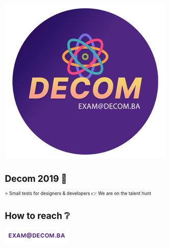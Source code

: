<h1 align="center">
  <a href="https://careers.decom.ba/?src=decom-github-exams" target="_blank"><img src="https://raw.githubusercontent.com/decombh/exams-2019/master/assets/images/header.png" alt="header" width="600"></a>
  <br>
</h1>

# Decom 2019 :purple_heart:
:star: Small tests for designers &amp; developers
:point_right: We are on the talent hunt

# How to reach :grey_question:
<img align="center" src="https://raw.githubusercontent.com/decombh/exams-2019/master/assets/images/email.png"  width="200">
